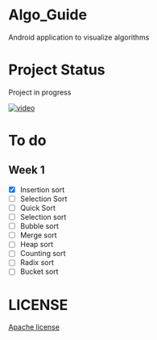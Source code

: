 # Algo_Guide
Android application to visualize algorithms

# Project Status 
Project in progress

[![video]()](https://user-images.githubusercontent.com/86681482/190232283-341e0b91-ee90-4af8-894d-78208aae3a22.mp4)





# To do

## Week 1

- [x] Insertion sort
- [ ] Selection Sort
- [ ] Quick Sort
- [ ] Selection sort
- [ ] Bubble sort
- [ ] Merge sort
- [ ] Heap sort
- [ ] Counting sort
- [ ] Radix sort
- [ ] Bucket sort

# LICENSE

[Apache license](LICENSE)



